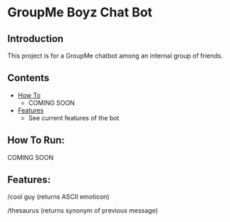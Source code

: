 # GroupMe Boyz Chat Bot

## Introduction

This project is for a GroupMe chatbot among an internal group of friends.

## Contents
  * [How To](#instructions)
    * COMING SOON
  * [Features](#features)
    * See current features of the bot

## How To Run:<a name="instructions"></a>

COMING SOON

## Features:<a name="features"></a>

/cool guy (returns ASCII emoticon)

/thesaurus (returns synonym of previous message)
